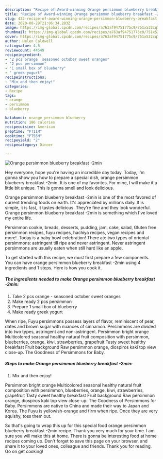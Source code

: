 ```yaml
---
description: "Recipe of Award-winning Orange persimmon blueberry breakfast -2min"
title: "Recipe of Award-winning Orange persimmon blueberry breakfast -2min"
slug: 432-recipe-of-award-winning-orange-persimmon-blueberry-breakfast-2min
date: 2020-08-29T21:06:34.283Z
image: https://img-global.cpcdn.com/recipes/a763af94751775c9/751x532cq70/orange-persimmon-blueberry-breakfast-2min-recipe-main-photo.jpg
thumbnail: https://img-global.cpcdn.com/recipes/a763af94751775c9/751x532cq70/orange-persimmon-blueberry-breakfast-2min-recipe-main-photo.jpg
cover: https://img-global.cpcdn.com/recipes/a763af94751775c9/751x532cq70/orange-persimmon-blueberry-breakfast-2min-recipe-main-photo.jpg
author: Helen Caldwell
ratingvalue: 4.8
reviewcount: 44549
recipeingredient:
- "2 pcs orange  seasoned october sweet oranges"
- "2 pcs persimmon"
- "1 small box of blueberry"
- " greek yogurt"
recipeinstructions:
- "Mix and then enjoy!"
categories:
- Recipe
tags:
- orange
- persimmon
- blueberry

katakunci: orange persimmon blueberry 
nutrition: 186 calories
recipecuisine: American
preptime: "PT11M"
cooktime: "PT55M"
recipeyield: "2"
recipecategory: Dinner

---
```



![Orange persimmon blueberry breakfast -2min](https://img-global.cpcdn.com/recipes/a763af94751775c9/751x532cq70/orange-persimmon-blueberry-breakfast-2min-recipe-main-photo.jpg)

Hey everyone, hope you're having an incredible day today. Today, I'm gonna show you how to prepare a special dish, orange persimmon blueberry breakfast -2min. It is one of my favorites. For mine, I will make it a little bit unique. This is gonna smell and look delicious.

Orange persimmon blueberry breakfast -2min is one of the most favored of current trending foods on earth. It's appreciated by millions daily. It is simple, it is fast, it tastes delicious. They're fine and they look wonderful. Orange persimmon blueberry breakfast -2min is something which I've loved my entire life.

Persimmon cookie, breads, desserts, pudding, jam, cake, salad, Gluten free persimmon recipes, fuyu recipes, hachiya recipes, vegan recipes and more!. Today is a baby bowl celebration! There ate two types of oriental persimmons: astringent till ripe and never astringent. Never astringent persimmons are usually eaten when still hard like an apple.


To get started with this recipe, we must first prepare a few components. You can have orange persimmon blueberry breakfast -2min using 4 ingredients and 1 steps. Here is how you cook it.

<!--inarticleads1-->

##### The ingredients needed to make Orange persimmon blueberry breakfast -2min:

1. Take 2 pcs orange - seasoned october sweet oranges
1. Make ready 2 pcs persimmon
1. Prepare 1 small box of blueberry
1. Make ready  greek yogurt


When ripe, Fuyu persimmons possess layers of flavor, reminiscent of pear, dates and brown sugar with nuances of cinnamon. Persimmons are divided into two types, astringent and non-astringent. Persimmon bright orange Multicolored seasonal healthy natural fruit composition with persimmon, blueberries, orange, kiwi, strawberries, grapefruit Tasty sweet healthy breakfast Fruit background Raw persimmon orange, diospiros kaki top view close-up. The Goodness of Persimmons for Baby. 

<!--inarticleads2-->

##### Steps to make Orange persimmon blueberry breakfast -2min:

1. Mix and then enjoy!


Persimmon bright orange Multicolored seasonal healthy natural fruit composition with persimmon, blueberries, orange, kiwi, strawberries, grapefruit Tasty sweet healthy breakfast Fruit background Raw persimmon orange, diospiros kaki top view close-up. The Goodness of Persimmons for Baby. Persimmons are native to China and made their way to Japan and Korea. The Fuyu is yellowish-orange and firm when ripe. Once they are very squishy, toss them out. 

So that's going to wrap this up for this special food orange persimmon blueberry breakfast -2min recipe. Thank you very much for your time. I am sure you will make this at home. There is gonna be interesting food at home recipes coming up. Don't forget to save this page on your browser, and share it to your loved ones, colleague and friends. Thank you for reading. Go on get cooking!
